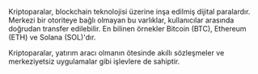 Kriptoparalar, blockchain teknolojisi üzerine inşa edilmiş dijital paralardır. Merkezi bir otoriteye bağlı olmayan bu varlıklar, kullanıcılar arasında doğrudan transfer edilebilir. En bilinen örnekler Bitcoin (BTC), Ethereum (ETH) ve Solana (SOL)'dır.

Kriptoparalar, yatırım aracı olmanın ötesinde akıllı sözleşmeler ve merkeziyetsiz uygulamalar gibi işlevlere de sahiptir.
